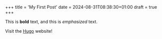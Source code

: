 +++
title = 'My First Post'
date = 2024-08-31T08:38:30+01:00
draft = true
+++

This is **bold** text, and this is *emphasized* text.

Visit the [Hugo](https://gohugo.io) website!